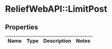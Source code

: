 # ReliefWebAPI::LimitPost

## Properties
Name | Type | Description | Notes
------------ | ------------- | ------------- | -------------


